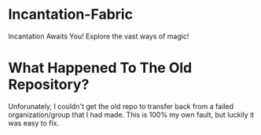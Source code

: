 # Incantation-Fabric
Incantation Awaits You! Explore the vast ways of magic!

# What Happened To The Old Repository?
Unforunately, I couldn't get the old repo to transfer back from a failed organization/group that I had made. This is 100% my own fault, but luckily it was easy to fix.
